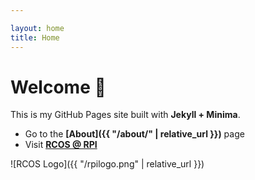 ```yaml
---

layout: home
title: Home
---
```

<link rel="stylesheet" href="{{ '/styles.css' | relative_url }}">

# Welcome 👋

This is my GitHub Pages site built with **Jekyll + Minima**.

- Go to the **[About]({{ "/about/" | relative_url }})** page
- Visit **[RCOS @ RPI](https://rcos.io/)** 

![RCOS Logo]({{ "/rpilogo.png" | relative_url }})


